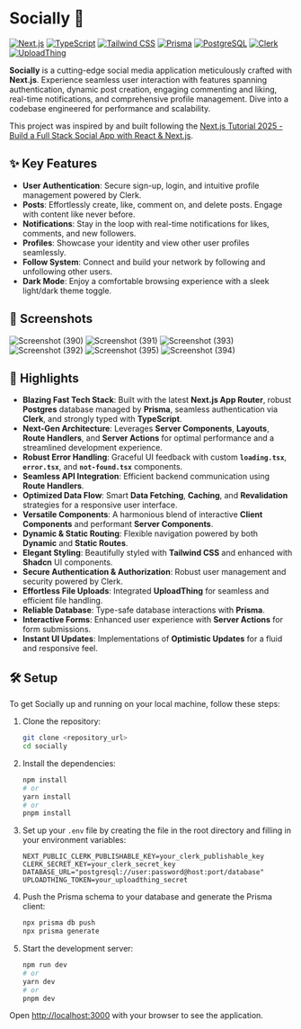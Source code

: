 # Socially 🚀

[![Next.js](https://img.shields.io/badge/Next.js-14.x-black?style=flat-square&logo=next.js)](https://nextjs.org/)
[![TypeScript](https://img.shields.io/badge/TypeScript-%23007ACC.svg?style=flat-square&logo=typescript&logoColor=white)](https://www.typescriptlang.org/)
[![Tailwind CSS](https://img.shields.io/badge/Tailwind_CSS-%2338B2AC.svg?style=flat-square&logo=tailwind-css&logoColor=white)](https://tailwindcss.com/)
[![Prisma](https://img.shields.io/badge/Prisma-2C3440?style=flat-square&logo=prisma&logoColor=white)](https://www.prisma.io/)
[![PostgreSQL](https://img.shields.io/badge/PostgreSQL-316192?style=flat-square&logo=postgresql&logoColor=white)](https://www.postgresql.org/)
[![Clerk](https://img.shields.io/badge/Clerk-673AB7?style=flat-square&logo=clerk&logoColor=white)](https://clerk.com/)
[![UploadThing](https://img.shields.io/badge/UploadThing-000000?style=flat-square&logoColor=white)](https://uploadthing.com/)

**Socially** is a cutting-edge social media application meticulously crafted with **Next.js**. Experience seamless user interaction with features spanning authentication, dynamic post creation, engaging commenting and liking, real-time notifications, and comprehensive profile management. Dive into a codebase engineered for performance and scalability.

This project was inspired by and built following the [Next.js Tutorial 2025 - Build a Full Stack Social App with React & Next.js](https://youtu.be/vUYopHWOURg?si=J6ptvPg85ndzibMV).

## ✨ Key Features

* **User Authentication**: Secure sign-up, login, and intuitive profile management powered by Clerk.
* **Posts**: Effortlessly create, like, comment on, and delete posts. Engage with content like never before.
* **Notifications**: Stay in the loop with real-time notifications for likes, comments, and new followers.
* **Profiles**: Showcase your identity and view other user profiles seamlessly.
* **Follow System**: Connect and build your network by following and unfollowing other users.
* **Dark Mode**: Enjoy a comfortable browsing experience with a sleek light/dark theme toggle.

## 📸 Screenshots
![Screenshot (390)](https://github.com/user-attachments/assets/b5271d3f-18c5-4216-96af-5a6af0bc5174)
![Screenshot (391)](https://github.com/user-attachments/assets/f304e7dc-76f1-4001-a1cd-2e846a86263c)
![Screenshot (393)](https://github.com/user-attachments/assets/bf50ad10-0efe-4888-8dc4-089f4d21b744)
![Screenshot (392)](https://github.com/user-attachments/assets/561952b6-2d0d-4ec2-a3d8-93c8a57c82f6)
![Screenshot (395)](https://github.com/user-attachments/assets/222a793d-b635-4598-8fa9-65924ed3d0c0)
![Screenshot (394)](https://github.com/user-attachments/assets/5f8355f1-168e-4bd2-aa33-2523c5ce1b16)

## 🚀 Highlights

* **Blazing Fast Tech Stack**: Built with the latest **Next.js App Router**, robust **Postgres** database managed by **Prisma**, seamless authentication via **Clerk**, and strongly typed with **TypeScript**.
* **Next-Gen Architecture**: Leverages **Server Components**, **Layouts**, **Route Handlers**, and **Server Actions** for optimal performance and a streamlined development experience.
* **Robust Error Handling**: Graceful UI feedback with custom **`loading.tsx`**, **`error.tsx`**, and **`not-found.tsx`** components.
* **Seamless API Integration**: Efficient backend communication using **Route Handlers**.
* **Optimized Data Flow**: Smart **Data Fetching**, **Caching**, and **Revalidation** strategies for a responsive user interface.
* **Versatile Components**: A harmonious blend of interactive **Client Components** and performant **Server Components**.
* **Dynamic & Static Routing**: Flexible navigation powered by both **Dynamic** and **Static Routes**.
* **Elegant Styling**: Beautifully styled with **Tailwind CSS** and enhanced with **Shadcn** UI components.
* **Secure Authentication & Authorization**: Robust user management and security powered by Clerk.
* **Effortless File Uploads**: Integrated **UploadThing** for seamless and efficient file handling.
* **Reliable Database**: Type-safe database interactions with **Prisma**.
* **Interactive Forms**: Enhanced user experience with **Server Actions** for form submissions.
* **Instant UI Updates**: Implementations of **Optimistic Updates** for a fluid and responsive feel.

## 🛠️ Setup

To get Socially up and running on your local machine, follow these steps:

1.  Clone the repository:
    ```bash
    git clone <repository_url>
    cd socially
    ```

2.  Install the dependencies:
    ```bash
    npm install
    # or
    yarn install
    # or
    pnpm install
    ```

3.  Set up your `.env` file by creating the file in the root directory and filling in your environment variables:

    ```env
    NEXT_PUBLIC_CLERK_PUBLISHABLE_KEY=your_clerk_publishable_key
    CLERK_SECRET_KEY=your_clerk_secret_key
    DATABASE_URL="postgresql://user:password@host:port/database"
    UPLOADTHING_TOKEN=your_uploadthing_secret
    ```

4.  Push the Prisma schema to your database and generate the Prisma client:
    ```bash
    npx prisma db push
    npx prisma generate
    ```

5.  Start the development server:
    ```bash
    npm run dev
    # or
    yarn dev
    # or
    pnpm dev
    ```

Open [http://localhost:3000](http://localhost:3000) with your browser to see the application.
